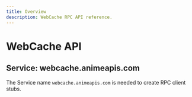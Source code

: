 ```yaml
---
title: Overview
description: WebCache RPC API reference.
---
```


# WebCache API

## Service: webcache.animeapis.com

The Service name `webcache.animeapis.com` is needed to create RPC client stubs.
